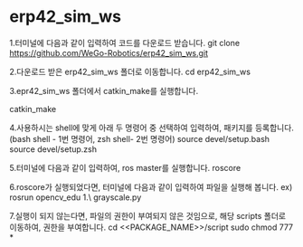 # erp42_sim_ws

1.터미널에 다음과 같이 입력하여 코드를 다운로드 받습니다.
git clone https://github.com/WeGo-Robotics/erp42_sim_ws.git 

2.다운로드 받은 erp42_sim_ws 폴더로 이동합니다.
cd erp42_sim_ws

3.epr42_sim_ws 폴더에서 catkin_make를 실행합니다.

catkin_make

4.사용하시는 shell에 맞게 아래 두 명령어 중 선택하여 입력하여,
  패키지를 등록합니다.(bash shell - 1번 명령어, zsh shell- 2번 명령어)
source devel/setup.bash
source devel/setup.zsh

5.터미널에 다음과 같이 입력하여, ros master를 실행합니다.
roscore

6.roscore가 실행되었다면, 터미널에 다음과 같이 입력하여 파일을 실행해 봅니다.
ex)
rosrun opencv_edu 1.\ grayscale.py

7.실행이 되지 않는다면, 파일의 권한이 부여되지 않은 것임으로, 해당 scripts 폴더로 이동하여, 권한을 부여합니다.
cd <<PACKAGE_NAME>>/script
sudo chmod 777 *

